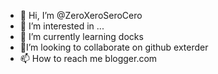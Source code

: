 - 👋 Hi, I’m @ZeroXeroSeroCero
- 👀 I’m interested in ...
- 🌱 I’m currently learning docks
- 💞️I’m looking to collaborate on github exterder
- 📫 How to reach me blogger.com

<!---
ZeroXeroSeroCero/ZeroXeroSeroCero is a ✨ special ✨ repository because its `README.md` (this file) appears on your GitHub profile.
You can click the Preview link to take a look at your changes.
--->
